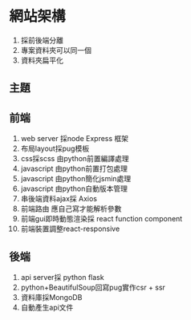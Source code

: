 # 網站架構
1. 採前後端分離
2. 專案資料夾可以同一個
3. 資料夾扁平化

## 主題


## 前端
1. web server 採node Express 框架
2. 布局layout採pug模板
3. css採scss 由python前置編譯處理
4. javascript 由python前置打包處理
5. javascript 由python簡化jsmin處理
6. javascript 由python自動版本管理
7. 串後端資料ajax採 Axios
8. 前端路由 應自己寫才能解析參數
9. 前端gui即時動態渲染採 react function component
10. 前端裝置調整react-responsive


## 後端
1. api server採 python flask
2. python+BeautifulSoup回寫pug實作csr + ssr
3. 資料庫採MongoDB
4. 自動產生api文件


